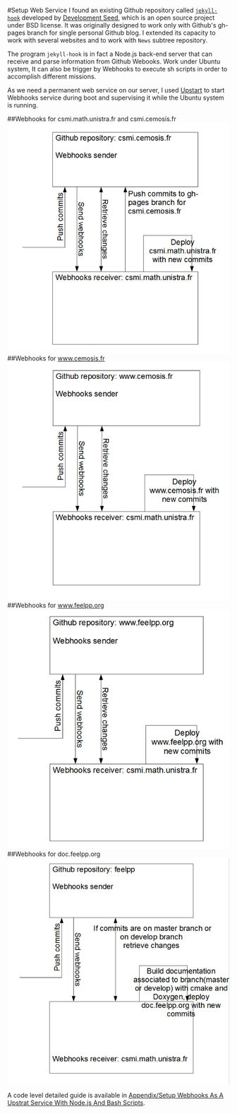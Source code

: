#Setup Web Service
I found an existing Github repository called [`jekyll-hook`](https://github.com/developmentseed/jekyll-hook) developed by [Development Seed](https://developmentseed.org/), which is an open source project under BSD license. It was originally designed to work only with Github's gh-pages branch for single personal Github blog. I extended its capacity to work with several websites and to work with `News` subtree repository.

The program `jekyll-hook` is in fact a Node.js back-end server that can receive and parse information from Github Webooks. Work under Ubuntu system, It can also be trigger by Webhooks to execute sh scripts in order to accomplish different missions.

As we need a permanent web service on our server, I used [Upstart](http://upstart.ubuntu.com/) to start Webhooks service during boot and supervising it while the Ubuntu system is running.

##Webhooks for csmi.math.unistra.fr and csmi.cemosis.fr
![](csmi-webhook.png)
##Webhooks for www.cemosis.fr
![](cemosis-webhook.png)
##Webhooks for www.feelpp.org
![](feelpporg-webhook.png)
##Webhooks for doc.feelpp.org
![](feelppdoc-webhook.png)

A code level detailed guide is available in [Appendix/Setup Webhooks As A Upstrat Service With Node.js And Bash Scripts](../Appendix/webhook.md).